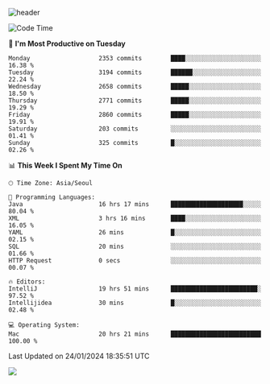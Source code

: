 ![header](https://capsule-render.vercel.app/api?type=Egg&color=timeAuto&height=300&section=header&text=PoPo&fontSize=90&animation=fadeIn)

  <!--START_SECTION:waka-->
![Code Time](http://img.shields.io/badge/Code%20Time-1%2C407%20hrs%2026%20mins-blue)

📅 **I'm Most Productive on Tuesday** 

```text
Monday                   2353 commits        ████░░░░░░░░░░░░░░░░░░░░░   16.38 % 
Tuesday                  3194 commits        ██████░░░░░░░░░░░░░░░░░░░   22.24 % 
Wednesday                2658 commits        █████░░░░░░░░░░░░░░░░░░░░   18.50 % 
Thursday                 2771 commits        █████░░░░░░░░░░░░░░░░░░░░   19.29 % 
Friday                   2860 commits        █████░░░░░░░░░░░░░░░░░░░░   19.91 % 
Saturday                 203 commits         ░░░░░░░░░░░░░░░░░░░░░░░░░   01.41 % 
Sunday                   325 commits         █░░░░░░░░░░░░░░░░░░░░░░░░   02.26 % 
```


📊 **This Week I Spent My Time On** 

```text
🕑︎ Time Zone: Asia/Seoul

💬 Programming Languages: 
Java                     16 hrs 17 mins      ████████████████████░░░░░   80.04 % 
XML                      3 hrs 16 mins       ████░░░░░░░░░░░░░░░░░░░░░   16.05 % 
YAML                     26 mins             █░░░░░░░░░░░░░░░░░░░░░░░░   02.15 % 
SQL                      20 mins             ░░░░░░░░░░░░░░░░░░░░░░░░░   01.66 % 
HTTP Request             0 secs              ░░░░░░░░░░░░░░░░░░░░░░░░░   00.07 % 

🔥 Editors: 
IntelliJ                 19 hrs 51 mins      ████████████████████████░   97.52 % 
Intellijidea             30 mins             █░░░░░░░░░░░░░░░░░░░░░░░░   02.48 % 

💻 Operating System: 
Mac                      20 hrs 21 mins      █████████████████████████   100.00 % 
```


 Last Updated on 24/01/2024 18:35:51 UTC
<!--END_SECTION:waka-->



<img src="https://capsule-render.vercel.app/api?type=Egg&color=timeAuto&height=300&section=footer&text=PoPo&fontSize=90&animation=fadeIn&reversal=true" />
